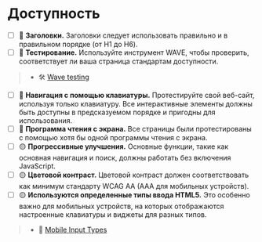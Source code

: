# Доступность

- [ ] 🔴 **Заголовки.** Заголовки следует использовать правильно и в правильном порядке (от H1 до H6).
- [ ] 🔴 **Тестирование.** Используйте инструмент WAVE, чтобы проверить, соответствует ли ваша страница стандартам доступности.

> - 🛠 [Wave testing](http://wave.webaim.org/)

- [ ] 🔴 **Навигация с помощью клавиатуры.** Протестируйте свой веб-сайт, используя только клавиатуру. Все интерактивные элементы должны быть доступны в предсказуемом порядке и пригодны для использования.
- [ ] 🔴 **Программа чтения с экрана.** Все страницы были протестированы с помощью хотя бы одной программы чтения с экрана.
- [ ] 🟡 **Прогрессивные улучшения.** Основные функции, такие как основная навигация и поиск, должны работать без включения JavaScript.
- [ ] 🟡 **Цветовой контраст.** Цветовой контраст должен соответствовать как минимум стандарту WCAG AA (AAA для мобильных устройств).
- [ ] 🟡 **Используются определенные типы ввода HTML5.** Это особенно важно для мобильных устройств, на которых отображаются настроенные клавиатуры и виджеты для разных типов.

> - 📖 [Mobile Input Types](http://mobileinputtypes.com/)
